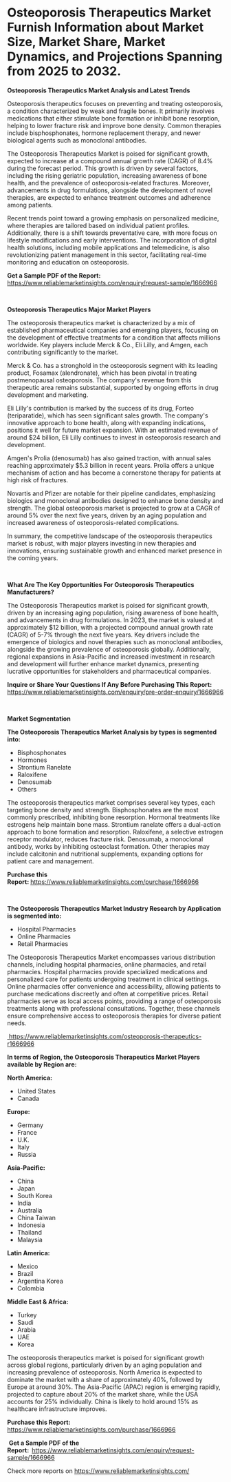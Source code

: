 <p><h1>Osteoporosis Therapeutics Market Furnish Information about Market Size, Market Share, Market Dynamics, and Projections Spanning from 2025 to 2032.</h1></p><p><strong>Osteoporosis Therapeutics Market Analysis and Latest Trends</strong></p>
<p><p>Osteoporosis therapeutics focuses on preventing and treating osteoporosis, a condition characterized by weak and fragile bones. It primarily involves medications that either stimulate bone formation or inhibit bone resorption, helping to lower fracture risk and improve bone density. Common therapies include bisphosphonates, hormone replacement therapy, and newer biological agents such as monoclonal antibodies.</p><p>The Osteoporosis Therapeutics Market is poised for significant growth, expected to increase at a compound annual growth rate (CAGR) of 8.4% during the forecast period. This growth is driven by several factors, including the rising geriatric population, increasing awareness of bone health, and the prevalence of osteoporosis-related fractures. Moreover, advancements in drug formulations, alongside the development of novel therapies, are expected to enhance treatment outcomes and adherence among patients.</p><p>Recent trends point toward a growing emphasis on personalized medicine, where therapies are tailored based on individual patient profiles. Additionally, there is a shift towards preventative care, with more focus on lifestyle modifications and early interventions. The incorporation of digital health solutions, including mobile applications and telemedicine, is also revolutionizing patient management in this sector, facilitating real-time monitoring and education on osteoporosis.</p></p>
<p><strong>Get a Sample PDF of the Report:&nbsp;</strong> <a href="https://www.reliablemarketinsights.com/enquiry/request-sample/1666966?utm_campaign=2188&utm_medium=2&utm_source=Github&utm_content=ia&utm_term=08032025&utm_id=osteoporosis-therapeutics">https://www.reliablemarketinsights.com/enquiry/request-sample/1666966</a></p>
<p>&nbsp;</p>
<p><strong>Osteoporosis Therapeutics Major Market Players</strong></p>
<p><p>The osteoporosis therapeutics market is characterized by a mix of established pharmaceutical companies and emerging players, focusing on the development of effective treatments for a condition that affects millions worldwide. Key players include Merck & Co., Eli Lilly, and Amgen, each contributing significantly to the market.</p><p>Merck & Co. has a stronghold in the osteoporosis segment with its leading product, Fosamax (alendronate), which has been pivotal in treating postmenopausal osteoporosis. The company's revenue from this therapeutic area remains substantial, supported by ongoing efforts in drug development and marketing.</p><p>Eli Lilly's contribution is marked by the success of its drug, Forteo (teriparatide), which has seen significant sales growth. The company's innovative approach to bone health, along with expanding indications, positions it well for future market expansion. With an estimated revenue of around $24 billion, Eli Lilly continues to invest in osteoporosis research and development.</p><p>Amgen's Prolia (denosumab) has also gained traction, with annual sales reaching approximately $5.3 billion in recent years. Prolia offers a unique mechanism of action and has become a cornerstone therapy for patients at high risk of fractures.</p><p>Novartis and Pfizer are notable for their pipeline candidates, emphasizing biologics and monoclonal antibodies designed to enhance bone density and strength. The global osteoporosis market is projected to grow at a CAGR of around 5% over the next five years, driven by an aging population and increased awareness of osteoporosis-related complications.</p><p>In summary, the competitive landscape of the osteoporosis therapeutics market is robust, with major players investing in new therapies and innovations, ensuring sustainable growth and enhanced market presence in the coming years.</p></p>
<p>&nbsp;</p>
<p><strong>What Are The Key Opportunities For Osteoporosis Therapeutics Manufacturers?</strong></p>
<p><p>The Osteoporosis Therapeutics market is poised for significant growth, driven by an increasing aging population, rising awareness of bone health, and advancements in drug formulations. In 2023, the market is valued at approximately $12 billion, with a projected compound annual growth rate (CAGR) of 5-7% through the next five years. Key drivers include the emergence of biologics and novel therapies such as monoclonal antibodies, alongside the growing prevalence of osteoporosis globally. Additionally, regional expansions in Asia-Pacific and increased investment in research and development will further enhance market dynamics, presenting lucrative opportunities for stakeholders and pharmaceutical companies.</p></p>
<p><strong>Inquire or Share Your Questions If Any Before Purchasing This Report:</strong> <a href="https://www.reliablemarketinsights.com/enquiry/pre-order-enquiry/1666966?utm_campaign=2188&utm_medium=2&utm_source=Github&utm_content=ia&utm_term=08032025&utm_id=osteoporosis-therapeutics">https://www.reliablemarketinsights.com/enquiry/pre-order-enquiry/1666966</a></p>
<p>&nbsp;</p>
<p><strong>Market Segmentation</strong></p>
<p><strong>The Osteoporosis Therapeutics Market Analysis by types is segmented into:</strong></p>
<p><ul><li>Bisphosphonates</li><li>Hormones</li><li>Strontium Ranelate</li><li>Raloxifene</li><li>Denosumab</li><li>Others</li></ul></p>
<p><p>The osteoporosis therapeutics market comprises several key types, each targeting bone density and strength. Bisphosphonates are the most commonly prescribed, inhibiting bone resorption. Hormonal treatments like estrogens help maintain bone mass. Strontium ranelate offers a dual-action approach to bone formation and resorption. Raloxifene, a selective estrogen receptor modulator, reduces fracture risk. Denosumab, a monoclonal antibody, works by inhibiting osteoclast formation. Other therapies may include calcitonin and nutritional supplements, expanding options for patient care and management.</p></p>
<p><strong>Purchase this Report:&nbsp;</strong><a href="https://www.reliablemarketinsights.com/purchase/1666966?utm_campaign=2188&utm_medium=2&utm_source=Github&utm_content=ia&utm_term=08032025&utm_id=osteoporosis-therapeutics">https://www.reliablemarketinsights.com/purchase/1666966</a></p>
<p>&nbsp;</p>
<p><strong>The Osteoporosis Therapeutics Market Industry Research by Application is segmented into:</strong></p>
<p><ul><li>Hospital Pharmacies</li><li>Online Pharmacies</li><li>Retail Pharmacies</li></ul></p>
<p><p>The Osteoporosis Therapeutics Market encompasses various distribution channels, including hospital pharmacies, online pharmacies, and retail pharmacies. Hospital pharmacies provide specialized medications and personalized care for patients undergoing treatment in clinical settings. Online pharmacies offer convenience and accessibility, allowing patients to purchase medications discreetly and often at competitive prices. Retail pharmacies serve as local access points, providing a range of osteoporosis treatments along with professional consultations. Together, these channels ensure comprehensive access to osteoporosis therapies for diverse patient needs.</p></p>
<p><a href="https://www.reliablemarketinsights.com/osteoporosis-therapeutics-r1666966?utm_campaign=2188&utm_medium=2&utm_source=Github&utm_content=ia&utm_term=08032025&utm_id=osteoporosis-therapeutics">&nbsp;https://www.reliablemarketinsights.com/osteoporosis-therapeutics-r1666966</a></p>
<p><strong>In terms of Region, the Osteoporosis Therapeutics Market Players available by Region are:</strong></p>
<p>
    <p> <strong> North America: </strong>
        <ul>
            <li>United States</li>
            <li>Canada</li>
        </ul>
        </p> 
    <p> <strong> Europe: </strong>
        <ul>
            <li>Germany</li>
            <li>France</li>
            <li>U.K.</li>
            <li>Italy</li>
            <li>Russia</li>
        </ul>
        </p> 
    <p> <strong> Asia-Pacific: </strong>
        <ul>
            <li>China</li>
            <li>Japan</li>
            <li>South Korea</li>
            <li>India</li>
            <li>Australia</li>
            <li>China Taiwan</li>
            <li>Indonesia</li>
            <li>Thailand</li>
            <li>Malaysia</li>
        </ul>
        </p> 
    <p> <strong> Latin America: </strong>
        <ul>
            <li>Mexico</li>
            <li>Brazil</li>
            <li>Argentina Korea</li>
            <li>Colombia</li>
        </ul>
        </p> 
    <p> <strong> Middle East & Africa: </strong>
        <ul>
            <li>Turkey</li>
            <li>Saudi</li>
            <li>Arabia</li>
            <li>UAE</li>
            <li>Korea</li>
        </ul>
    </p>
    </p>
<p><p>The osteoporosis therapeutics market is poised for significant growth across global regions, particularly driven by an aging population and increasing prevalence of osteoporosis. North America is expected to dominate the market with a share of approximately 40%, followed by Europe at around 30%. The Asia-Pacific (APAC) region is emerging rapidly, projected to capture about 20% of the market share, while the USA accounts for 25% individually. China is likely to hold around 15% as healthcare infrastructure improves.</p></p>
<p><strong>Purchase this Report: </strong><a href="https://www.reliablemarketinsights.com/purchase/1666966?utm_campaign=2188&utm_medium=2&utm_source=Github&utm_content=ia&utm_term=08032025&utm_id=osteoporosis-therapeutics">https://www.reliablemarketinsights.com/purchase/1666966</a></p>
<p>&nbsp;<strong>Get a Sample PDF of the Report:&nbsp;&nbsp;</strong><a href="https://www.reliablemarketinsights.com/enquiry/request-sample/1666966?utm_campaign=2188&utm_medium=2&utm_source=Github&utm_content=ia&utm_term=08032025&utm_id=osteoporosis-therapeutics">https://www.reliablemarketinsights.com/enquiry/request-sample/1666966</a></p>
<p><strong></strong></p>
<p>Check more reports on <a href="https://www.reliablemarketinsights.com/?utm_campaign=2188&utm_medium=2&utm_source=Github&utm_content=ia&utm_term=08032025&utm_id=osteoporosis-therapeutics">https://www.reliablemarketinsights.com/</a></p>